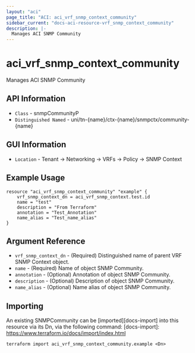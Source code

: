 ```yaml
---
layout: "aci"
page_title: "ACI: aci_vrf_snmp_context_community"
sidebar_current: "docs-aci-resource-vrf_snmp_context_community"
description: |-
  Manages ACI SNMP Community
---
```


# aci_vrf_snmp_context_community #

Manages ACI SNMP Community

## API Information ##

* `Class` - snmpCommunityP
* `Distinguished Named` - uni/tn-{name}/ctx-{name}/snmpctx/community-{name}

## GUI Information ##

* `Location` - Tenant -> Networking -> VRFs -> Policy -> SNMP Context


## Example Usage ##

```hcl
resource "aci_vrf_snmp_context_community" "example" {
	vrf_snmp_context_dn = aci_vrf_snmp_context.test.id
	name = "test"
	description = "From Terraform"
	annotation = "Test_Annotation"
	name_alias = "Test_name_alias"
}
```

## Argument Reference ##

* `vrf_snmp_context_dn` - (Required) Distinguished name of parent VRF SNMP Context object.
* `name` - (Required) Name of object SNMP Community.
* `annotation` - (Optional) Annotation of object SNMP Community.
* `description` - (Optional) Description of object SNMP Community.
* `name_alias` - (Optional) Name alias of object SNMP Community.

## Importing ##

An existing SNMPCommunity can be [imported][docs-import] into this resource via its Dn, via the following command:
[docs-import]: https://www.terraform.io/docs/import/index.html


```
terraform import aci_vrf_snmp_context_community.example <Dn>
```